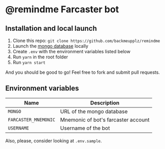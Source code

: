 # @remindme Farcaster bot

## Installation and local launch

1. Clone this repo: `git clone https://github.com/backmeupplz/remindme`
2. Launch the [mongo database](https://www.mongodb.com/) locally
3. Create `.env` with the environment variables listed below
4. Run `yarn` in the root folder
5. Run `yarn start`

And you should be good to go! Feel free to fork and submit pull requests.

## Environment variables

| Name                 | Description                         |
| -------------------- | ----------------------------------- |
| `MONGO`              | URL of the mongo database           |
| `FARCASTER_MNEMONIC` | Mnemonic of bot's farcaster account |
| `USERNAME`           | Username of the bot                 |

Also, please, consider looking at `.env.sample`.
